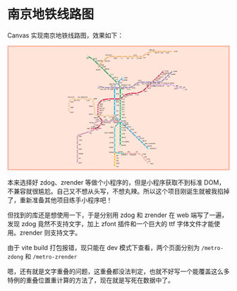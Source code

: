# 南京地铁线路图

Canvas 实现南京地铁线路图，效果如下：

![南京地铁线路实现](./images/nanjing-metro.png)

本来选择好 zdog、zrender 等做个小程序的，但是小程序获取不到标准 DOM，不兼容就很尴尬。自己又不想从头写，不想丸辣。所以这个项目刚诞生就被我掐掉了，重新准备其他项目练手小程序吧！

但找到的库还是想使用一下，于是分别用 zdog 和 zrender 在 web 端写了一遍，发现 zdog 竟然不支持文字，加上 zfont 插件和一个巨大的 ttf 字体文件才能使用。zrender 则支持文字。

由于 vite build 打包报错，现只能在 dev 模式下查看，两个页面分别为 `/metro-zdong` 和 `/metro-zrender`

嗯，还有就是文字重叠的问题，这重叠都没法判定，也就不好写一个能覆盖这么多特例的重叠位置重计算的方法了，现在就是写死在数据中了。
